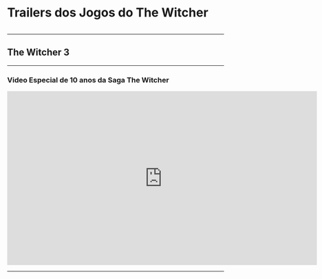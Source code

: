 
# Trailers dos Jogos do The Witcher

<center>
    <img src="">
</center>

---

## The Witcher 3

---

<h3> Video Especial de 10 anos da Saga The Witcher</h3>


<iframe width="720" height="405" src="https://www.youtube.com/embed/T1jom2Pw2To" frameborder="0" allow="accelerometer; autoplay; encrypted-media; gyroscope; picture-in-picture" allowfullscreen></iframe>

---